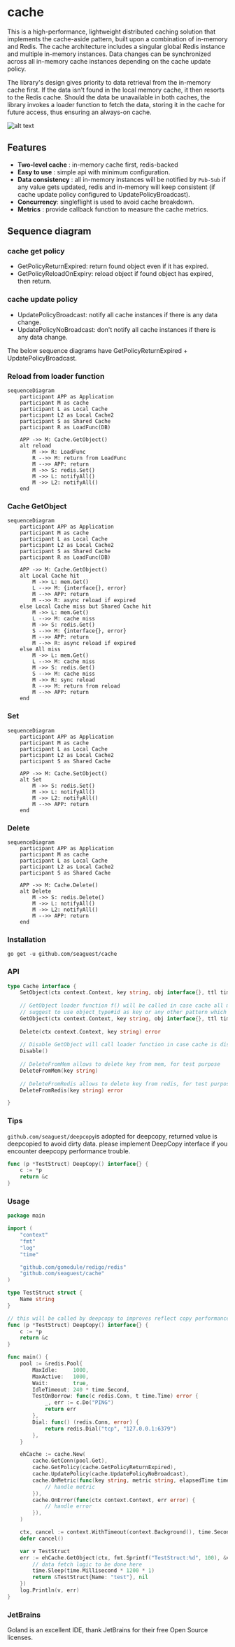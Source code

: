 # cache

This is a high-performance, lightweight distributed caching solution that implements the cache-aside pattern, built upon a combination of in-memory and Redis. The cache architecture includes a singular global Redis instance and multiple in-memory instances. Data changes can be synchronized across all in-memory cache instances depending on the cache update policy.

The library's design gives priority to data retrieval from the in-memory cache first. If the data isn't found in the local memory cache, it then resorts to the Redis cache. Should the data be unavailable in both caches, the library invokes a loader function to fetch the data, storing it in the cache for future access, thus ensuring an always-on cache.

![alt text](./assets/cache.png "cache-aside pattern")

## Features

- **Two-level cache** : in-memory cache first, redis-backed
- **Easy to use** : simple api with minimum configuration.
- **Data consistency** : all in-memory instances will be notified by `Pub-Sub` if any value gets updated, redis and in-memory will keep consistent (if cache update policy configured to UpdatePolicyBroadcast).
- **Concurrency**: singleflight is used to avoid cache breakdown.
- **Metrics** : provide callback function to measure the cache metrics.

## Sequence diagram

### cache get policy
 - GetPolicyReturnExpired: return found object even if it has expired.
 - GetPolicyReloadOnExpiry: reload object if found object has expired, then return.
### cache update policy
 - UpdatePolicyBroadcast: notify all cache instances if there is any data change.
 - UpdatePolicyNoBroadcast: don't notify all cache instances if there is any data change.

The below sequence diagrams have GetPolicyReturnExpired + UpdatePolicyBroadcast.

### Reload from loader function

```mermaid
sequenceDiagram
    participant APP as Application
    participant M as cache
    participant L as Local Cache
    participant L2 as Local Cache2
    participant S as Shared Cache
    participant R as LoadFunc(DB)

    APP ->> M: Cache.GetObject()
    alt reload
        M ->> R: LoadFunc
        R -->> M: return from LoadFunc
        M -->> APP: return
        M ->> S: redis.Set()
        M ->> L: notifyAll()
        M ->> L2: notifyAll()
    end
```

### Cache GetObject

```mermaid
sequenceDiagram
    participant APP as Application
    participant M as cache
    participant L as Local Cache
    participant L2 as Local Cache2
    participant S as Shared Cache
    participant R as LoadFunc(DB)

    APP ->> M: Cache.GetObject()
    alt Local Cache hit
        M ->> L: mem.Get()
        L -->> M: {interface{}, error}
        M -->> APP: return
        M -->> R: async reload if expired
    else Local Cache miss but Shared Cache hit
        M ->> L: mem.Get()
        L -->> M: cache miss
        M ->> S: redis.Get()
        S -->> M: {interface{}, error}
        M -->> APP: return
        M -->> R: async reload if expired
    else All miss
        M ->> L: mem.Get()
        L -->> M: cache miss
        M ->> S: redis.Get()
        S -->> M: cache miss
        M ->> R: sync reload
        R -->> M: return from reload
        M -->> APP: return
    end
```

### Set

```mermaid
sequenceDiagram
    participant APP as Application
    participant M as cache
    participant L as Local Cache
    participant L2 as Local Cache2
    participant S as Shared Cache

    APP ->> M: Cache.SetObject()
    alt Set
        M ->> S: redis.Set()
        M ->> L: notifyAll()
        M ->> L2: notifyAll()
        M -->> APP: return
    end
```

### Delete

```mermaid
sequenceDiagram
    participant APP as Application
    participant M as cache
    participant L as Local Cache
    participant L2 as Local Cache2
    participant S as Shared Cache

    APP ->> M: Cache.Delete()
    alt Delete
        M ->> S: redis.Delete()
        M ->> L: notifyAll()
        M ->> L2: notifyAll()
        M -->> APP: return
    end
```

### Installation

`go get -u github.com/seaguest/cache`

### API

```go
type Cache interface {
    SetObject(ctx context.Context, key string, obj interface{}, ttl time.Duration, opts ...Option) error
    
    // GetObject loader function f() will be called in case cache all miss
    // suggest to use object_type#id as key or any other pattern which can easily extract object, aggregate metric for same object in onMetric
    GetObject(ctx context.Context, key string, obj interface{}, ttl time.Duration, f func() (interface{}, error), opts ...Option) error
    
    Delete(ctx context.Context, key string) error
    
    // Disable GetObject will call loader function in case cache is disabled.
    Disable()
    
    // DeleteFromMem allows to delete key from mem, for test purpose
    DeleteFromMem(key string)
    
    // DeleteFromRedis allows to delete key from redis, for test purpose
    DeleteFromRedis(key string) error

}
```

### Tips

`github.com/seaguest/deepcopy`is adopted for deepcopy, returned value is deepcopied to avoid dirty data.
please implement DeepCopy interface if you encounter deepcopy performance trouble.

```go
func (p *TestStruct) DeepCopy() interface{} {
	c := *p
	return &c
}
```

### Usage

```go
package main

import (
	"context"
	"fmt"
	"log"
	"time"

	"github.com/gomodule/redigo/redis"
	"github.com/seaguest/cache"
)

type TestStruct struct {
	Name string
}

// this will be called by deepcopy to improves reflect copy performance
func (p *TestStruct) DeepCopy() interface{} {
	c := *p
	return &c
}

func main() {
	pool := &redis.Pool{
		MaxIdle:     1000,
		MaxActive:   1000,
		Wait:        true,
		IdleTimeout: 240 * time.Second,
		TestOnBorrow: func(c redis.Conn, t time.Time) error {
			_, err := c.Do("PING")
			return err
		},
		Dial: func() (redis.Conn, error) {
			return redis.Dial("tcp", "127.0.0.1:6379")
		},
	}

	ehCache := cache.New(
		cache.GetConn(pool.Get),
		cache.GetPolicy(cache.GetPolicyReturnExpired),
		cache.UpdatePolicy(cache.UpdatePolicyNoBroadcast),
		cache.OnMetric(func(key string, metric string, elapsedTime time.Duration) {
			// handle metric
		}),
		cache.OnError(func(ctx context.Context, err error) {
			// handle error
		}),
	)

	ctx, cancel := context.WithTimeout(context.Background(), time.Second*2)
	defer cancel()

	var v TestStruct
	err := ehCache.GetObject(ctx, fmt.Sprintf("TestStruct:%d", 100), &v, time.Second*3, func() (interface{}, error) {
		// data fetch logic to be done here
		time.Sleep(time.Millisecond * 1200 * 1)
		return &TestStruct{Name: "test"}, nil
	})
	log.Println(v, err)
}


```

### JetBrains

Goland is an excellent IDE, thank JetBrains for their free Open Source licenses.
